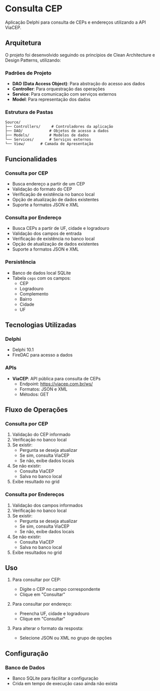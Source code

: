 # Consulta CEP

Aplicação Delphi para consulta de CEPs e endereços utilizando a API ViaCEP.

## Arquitetura

O projeto foi desenvolvido seguindo os princípios de Clean Architecture e Design Patterns, utilizando:

### Padrões de Projeto
- **DAO (Data Access Object)**: Para abstração do acesso aos dados
- **Controller**: Para orquestração das operações
- **Service**: Para comunicação com serviços externos
- **Model**: Para representação dos dados

### Estrutura de Pastas
```
Source/
├── Controllers/     # Controladores da aplicação
├── DAO/            # Objetos de acesso a dados
├── Models/         # Modelos de dados
└── Services/       # Serviços externos
└── View/       # Camada de Apresentação
```

## Funcionalidades

### Consulta por CEP
- Busca endereço a partir de um CEP
- Validação do formato do CEP
- Verificação de existência no banco local
- Opção de atualização de dados existentes
- Suporte a formatos JSON e XML

### Consulta por Endereço
- Busca CEPs a partir de UF, cidade e logradouro
- Validação dos campos de entrada
- Verificação de existência no banco local
- Opção de atualização de dados existentes
- Suporte a formatos JSON e XML

### Persistência
- Banco de dados local SQLite
- Tabela `ceps` com os campos:
  - CEP
  - Logradouro
  - Complemento
  - Bairro
  - Cidade
  - UF

## Tecnologias Utilizadas

### Delphi
- Delphi 10.1
- FireDAC para acesso a dados

### APIs
- **ViaCEP**: API pública para consulta de CEPs
  - Endpoint: https://viacep.com.br/ws/
  - Formatos: JSON e XML
  - Métodos: GET

## Fluxo de Operações

### Consulta por CEP
1. Validação do CEP informado
2. Verificação no banco local
3. Se existir:
   - Pergunta se deseja atualizar
   - Se sim, consulta ViaCEP
   - Se não, exibe dados locais
4. Se não existir:
   - Consulta ViaCEP
   - Salva no banco local
5. Exibe resultado no grid

### Consulta por Endereços
1. Validação dos campos informados
2. Verificação no banco local
3. Se existir:
   - Pergunta se deseja atualizar
   - Se sim, consulta ViaCEP
   - Se não, exibe dados locais
4. Se não existir:
   - Consulta ViaCEP
   - Salva no banco local
5. Exibe resultados no grid

## Uso

1. Para consultar por CEP:
   - Digite o CEP no campo correspondente
   - Clique em "Consultar"

2. Para consultar por endereço:
   - Preencha UF, cidade e logradouro
   - Clique em "Consultar"

3. Para alterar o formato da resposta:
   - Selecione JSON ou XML no grupo de opções

## Configuração

### Banco de Dados
- Banco SQLite para fácilitar a configuração
- Crida em tempo de execução caso ainda não exista


